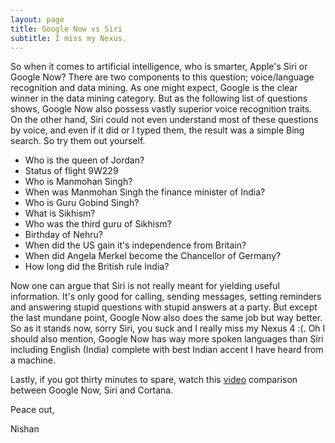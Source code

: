 ```yaml
---
layout: page
title: Google Now vs Siri
subtitle: I miss my Nexus.
---
```


So when it comes to artificial intelligence, who is smarter,
Apple's Siri or Google Now? There are two components to this question; voice/language
recognition and data mining. As one might expect, Google is the clear winner
in the data mining category. But as the following list of questions
shows, Google Now also possess vastly superior voice recognition traits.
On the other hand, Siri could not even understand most of these questions by voice,
and even if it did or I typed them, the result was a simple Bing search. So try them out yourself.

- Who is the queen of Jordan?
- Status of flight 9W229
- Who is Manmohan Singh?
- When was Manmohan Singh the finance minister of India?
- Who is Guru Gobind Singh?
- What is Sikhism?
- Who was the third guru of Sikhism?
- Birthday of Nehru?
- When did the US gain it's independence from Britain?
- When did Angela Merkel become the Chancellor of Germany?
- How long did the British rule India?

Now one can argue that Siri is not really meant for yielding useful information.
It's only good for calling, sending messages, setting reminders and answering stupid questions with stupid answers at a party. But except the last mundane point,
Google Now also does the same job but way better. So as it stands now, sorry
Siri, you suck and I really miss my Nexus 4 :(. Oh I should also mention, Google
Now has way more spoken languages than Siri including English (India) complete
with best Indian accent I have heard from a machine.

Lastly, if you got thirty minutes to spare, watch this [video](https://www.youtube.com/watch?v=1ibU7gZ-jh8) comparison between
Google Now, Siri and Cortana.

Peace out,

Nishan
